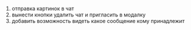 1) отправка картинок в чат
2) вынести кнопки удалить чат и пригласить в модалку
3) добавить возможность видеть какое сообщение кому принадлежит
